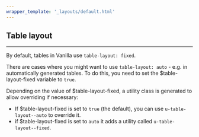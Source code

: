 ```yaml
---
wrapper_template: '_layouts/default.html'
---
```


## Table layout

<hr>

By default, tables in Vanilla use `table-layout: fixed`.

There are cases where you might want to use `table-layout: auto` - e.g. in automatically generated tables. To do this, you need to set the \$table-layout-fixed variable to `true`.

Depending on the value of \$table-layout-fixed, a utility class is generated to allow overriding if necessary:

- If \$table-layout-fixed is set to `true` (the default), you can use `u-table-layout--auto` to override it.
- if \$table-layout-fixed is set to `auto` it adds a utility called `u-table-layout--fixed`.
